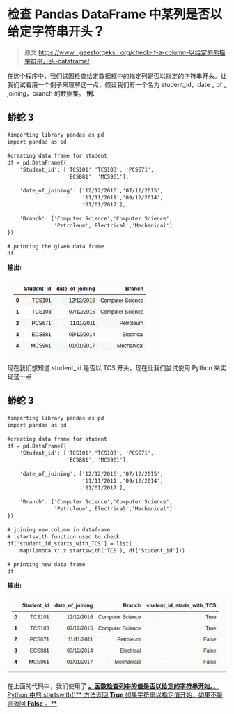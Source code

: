 # 检查 Pandas DataFrame 中某列是否以给定字符串开头？

> 原文:[https://www . geesforgeks . org/check-if-a-column-以给定的熊猫字符串开头-dataframe/](https://www.geeksforgeeks.org/check-if-a-column-starts-with-given-string-in-pandas-dataframe/)

在这个程序中，我们试图检查给定数据框中的指定列是否以指定的字符串开头。让我们试着用一个例子来理解这一点，假设我们有一个名为 student_id，date _ of _ joining，branch 的数据集。
**例:**

## 蟒蛇 3

```
#importing library pandas as pd
import pandas as pd

#creating data frame for student
df = pd.DataFrame({
    'Student_id': ['TCS101','TCS103', 'PCS671', 
                   'ECS881', 'MCS961'],

    'date_of_joining': ['12/12/2016','07/12/2015',
                        '11/11/2011','09/12/2014',
                        '01/01/2017'],

    'Branch': ['Computer Science','Computer Science',
               'Petroleum','Electrical','Mechanical']
})

# printing the given data frame
df
```

**输出:**

![](img/a5de8999e74a383e576392b257fd406e.png)

现在我们想知道 student_id 是否以 TCS 开头。现在让我们尝试使用 Python 来实现这一点

## 蟒蛇 3

```
#importing library pandas as pd
import pandas as pd

#creating data frame for student
df = pd.DataFrame({
    'Student_id': ['TCS101','TCS103', 'PCS671', 
                   'ECS881', 'MCS961'],

    'date_of_joining': ['12/12/2016','07/12/2015',
                        '11/11/2011','09/12/2014',
                        '01/01/2017'],

    'Branch': ['Computer Science','Computer Science',
               'Petroleum','Electrical','Mechanical']
})

# joining new column in dataframe 
# .startswith function used to check
df['student_id_starts_with_TCS'] = list(
    map(lambda x: x.startswith('TCS'), df['Student_id'])) 

# printing new data frame
df
```

**输出:**

![](img/0a827bffe4387a0b02a7a85e8ddd4730.png)

在上面的代码中，我们使用了 [**。函数检查列中的值是否以给定的字符串开始。**。Python 中的 startswith()** 方法返回 **True** 如果字符串以指定值开始，如果不是则返回 **False** 。**](https://www.geeksforgeeks.org/python-string-startswith/)